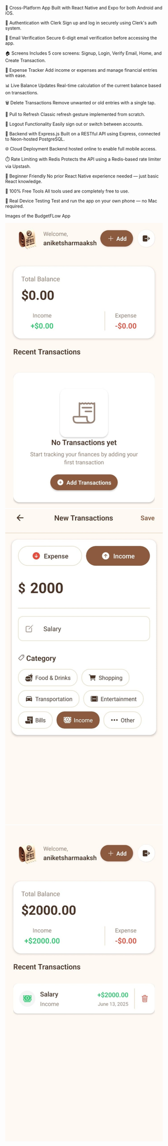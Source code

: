 📱 Cross-Platform App
Built with React Native and Expo for both Android and iOS.

🔐 Authentication with Clerk
Sign up and log in securely using Clerk's auth system.

📩 Email Verification
Secure 6-digit email verification before accessing the app.

🏠 Screens
Includes 5 core screens:
Signup, Login, Verify Email, Home, and Create Transaction.

💸 Expense Tracker
Add income or expenses and manage financial entries with ease.

📊 Live Balance Updates
Real-time calculation of the current balance based on transactions.

🗑️ Delete Transactions
Remove unwanted or old entries with a single tap.

🔄 Pull to Refresh
Classic refresh gesture implemented from scratch.

🚪 Logout Functionality
Easily sign out or switch between accounts.

🧰 Backend with Express.js
Built on a RESTful API using Express, connected to Neon-hosted PostgreSQL.

🌐 Cloud Deployment
Backend hosted online to enable full mobile access.

⏱️ Rate Limiting with Redis
Protects the API using a Redis-based rate limiter via Upstash.

🧠 Beginner Friendly
No prior React Native experience needed — just basic React knowledge.

💸 100% Free Tools
All tools used are completely free to use.

🧪 Real Device Testing
Test and run the app on your own phone — no Mac required.


Images of the BudgetFLow App

![frontend part of the app](https://github.com/ShadowRoot-ops/BugetFlow-Frontend/blob/4ba6b7d6ee824269e88211ac3823e6a908fc4eb4/No%20Transaction.jpg) 
![adding transactions](https://github.com/ShadowRoot-ops/BugetFlow-Frontend/blob/2de110f4481fb1a4832e8e81d3aafc2ba2fb0e8a/Adding%20Transactions.jpg) 
![Transactions Added](https://github.com/ShadowRoot-ops/BugetFlow-Frontend/blob/2de110f4481fb1a4832e8e81d3aafc2ba2fb0e8a/Added%20Transacction.jpg)

